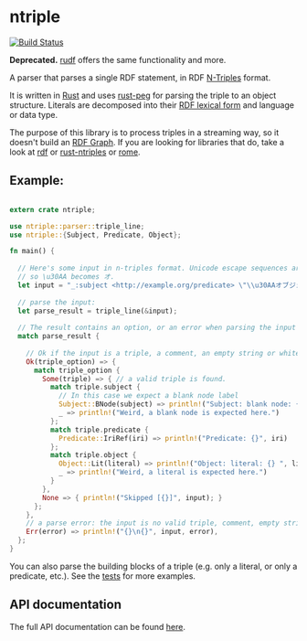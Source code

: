 # ntriple
[![Build Status](https://travis-ci.org/ghsnd/ntriple.svg?branch=master)](https://travis-ci.org/ghsnd/ntriple)

**Deprecated.** [rudf](https://github.com/Tpt/rudf) offers the same functionality and more.

A parser that parses a single RDF statement, in RDF [N-Triples](https://www.w3.org/TR/n-triples/) format.

It is written in [Rust](https://www.rust-lang.org/en-US/) and uses [rust-peg](https://github.com/kevinmehall/rust-peg)
for parsing the triple to an object structure. Literals are decomposed into
their [RDF lexical form](https://www.w3.org/TR/rdf11-concepts/#dfn-lexical-form) and language or data type.

The purpose of this library is to process triples in a streaming way, so it doesn't build
an [RDF Graph](https://www.w3.org/TR/2014/REC-rdf11-concepts-20140225/#section-rdf-graph).
If you are looking for libraries that do, take a look at [rdf](https://www.crates.io/crates/rdf) or
[rust-ntriples](https://github.com/enex/rust-ntriples/) or [rome](https://github.com/vandenoever/rome).

## Example:

```rust

extern crate ntriple;

use ntriple::parser::triple_line;
use ntriple::{Subject, Predicate, Object};

fn main() {
  
  // Here's some input in n-triples format. Unicode escape sequences are resolved
  // so \u30AA becomes オ.
  let input = "_:subject <http://example.org/predicate> \"\\u30AAオブジェクト\".";
  
  // parse the input:
  let parse_result = triple_line(&input);
  
  // The result contains an option, or an error when parsing the input failed.
  match parse_result {
  
    // Ok if the input is a triple, a comment, an empty string or whitespace(s).
    Ok(triple_option) => {
      match triple_option {
        Some(triple) => { // a valid triple is found.
          match triple.subject {
            // In this case we expect a blank node label
            Subject::BNode(subject) => println!("Subject: blank node: {}", subject),
            _ => println!("Weird, a blank node is expected here.")
          };
          match triple.predicate {
            Predicate::IriRef(iri) => println!("Predicate: {}", iri)
          };
          match triple.object {
            Object::Lit(literal) => println!("Object: literal: {} ", literal.data),
            _ => println!("Weird, a literal is expected here.")
          }
        },
        None => { println!("Skipped [{}]", input); }
      };
    },
    // a parse error: the input is no valid triple, comment, empty string or whitespace(s)
    Err(error) => println!("{}\n{}", input, error),
  };
}
```
You can also parse the building blocks of a triple (e.g. only a literal, or only a predicate, etc.). See the [tests](src/tests.rs) for more examples.

## API documentation
The full API documentation can be found [here](https://docs.rs/ntriple/).
